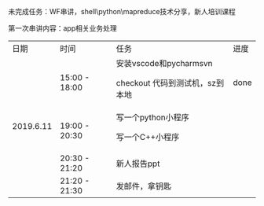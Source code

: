 未完成任务：WF串讲，shell\python\mapreduce技术分享，新人培训课程<p>
第一次串讲内容：app相关业务处理

<table>
  <tr>
    <td>日期</td>
    <td>时间</td>
    <td>任务</td>
    <td>进度</td>
  </tr>
  <tr>
    <td  rowspan="4">2019.6.11</td>
    <td>15:00 - 18:00</td>
    <td>安装vscode和pycharmsvn<p>checkout 代码到测试机，sz到本地</td>
    <td>done</td>
  </tr>
  <tr>
    <td>19:00 - 20:30</td>
    <td>写一个python小程序<p>写一个C++小程序</td>
    <td></td>
  </tr>
    <tr>
    <td>20:30 - 21:20</td>
    <td>新人报告ppt</td>
    <td></td>
  </tr>
    <tr>
    <td>21:20 - 21:30</td>
    <td>发邮件，拿钥匙</td>
    <td></td>
  </tr>
</table>
